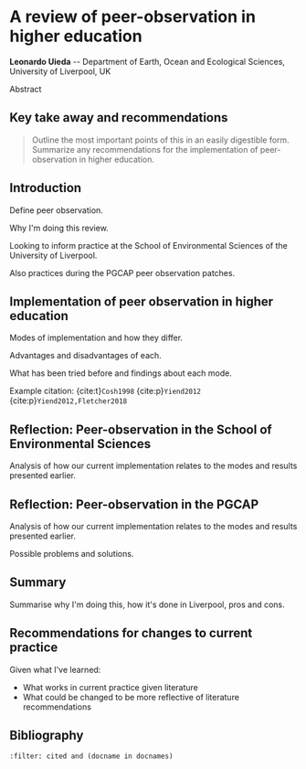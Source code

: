 # A review of peer-observation in higher education

**Leonardo Uieda** --
Department of Earth, Ocean and Ecological Sciences, University of Liverpool, UK

Abstract



## Key take away and recommendations

> Outline the most important points of this in an easily digestible form.
> Summarize any recommendations for the implementation of peer-observation in
> higher education.


## Introduction

Define peer observation.

Why I'm doing this review.

Looking to inform practice at the School of Environmental Sciences of the
University of Liverpool.

Also practices during the PGCAP peer observation patches.


## Implementation of peer observation in higher education

Modes of implementation and how they differ.

Advantages and disadvantages of each.

What has been tried before and findings about each mode.

Example citation:
{cite:t}`Cosh1998`
{cite:p}`Yiend2012`
{cite:p}`Yiend2012,Fletcher2018`


## Reflection: Peer-observation in the School of Environmental Sciences

Analysis of how our current implementation relates to the modes and results
presented earlier.


## Reflection: Peer-observation in the PGCAP

Analysis of how our current implementation relates to the modes and results
presented earlier.

Possible problems and solutions.


## Summary

Summarise why I'm doing this, how it's done in Liverpool, pros and cons.


## Recommendations for changes to current practice

Given what I've learned:

* What works in current practice given literature
* What could be changed to be more reflective of literature recommendations


## Bibliography

```{bibliography}
:filter: cited and (docname in docnames)
```
